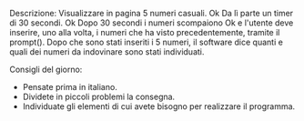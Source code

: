 Descrizione:
Visualizzare in pagina 5 numeri casuali. Ok
Da lì parte un timer di 30 secondi. Ok
Dopo 30 secondi i numeri scompaiono Ok
 e l'utente deve inserire, uno alla volta, i numeri che ha visto precedentemente, tramite il prompt().
Dopo che sono stati inseriti i 5 numeri, il software dice quanti e quali dei numeri da indovinare sono stati individuati.


Consigli del giorno:
* Pensate prima in italiano.
* Dividete in piccoli problemi la consegna.
* Individuate gli elementi di cui avete bisogno per realizzare il programma.
